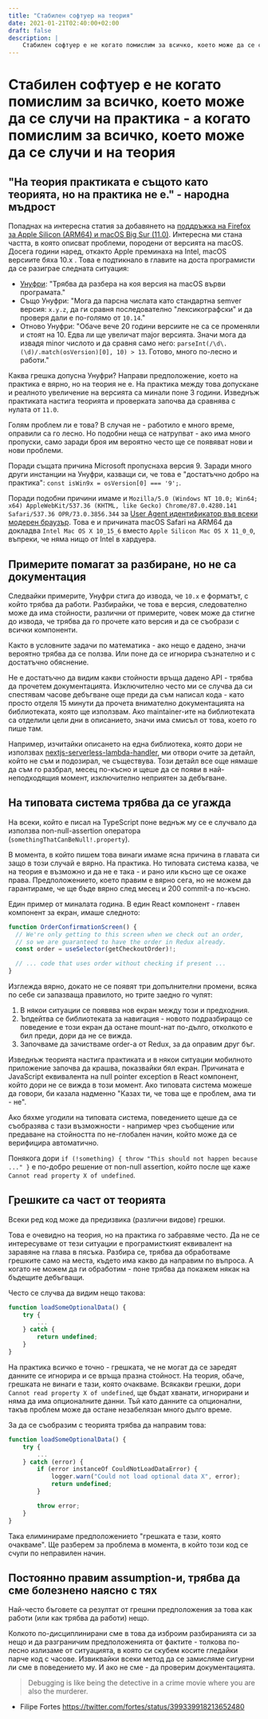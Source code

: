 ```yaml
---
title: "Стабилен софтуер на теория"
date: 2021-01-21T02:40:00+02:00
draft: false
description: |
    Стабилен софтуер е не когато помислим за всичко, което може да се случи на практика - а когато помислим за всичко, което може да се случи и на теория.
---
```


# Стабилен софтуер е не когато помислим за всичко, което може да се случи на практика - а когато помислим за всичко, което може да се случи и на теория

## "На теория практиката е същото като теорията, но на практика не е." - народна мъдрост

Попаднах на интересна статия за добавянето на [поддръжка на Firefox за Apple Silicon (ARM64) и macOS Big Sur (11.0)](https://hacks.mozilla.org/2021/01/porting-firefox-to-apple-silicon/). Интересна ми стана частта, в която описват проблеми, породени от версията на macOS. Досега години наред, откакто Apple преминаха на Intel, macOS версиите бяха 10.x . Това е подтикнало в главите на доста програмисти да се разиграе следната ситуация:

- [Унуфри](https://youtu.be/legzXbqVcZA?t=651): "Трябва да разбера на коя версия на macOS върви програмата."
- Също Унуфри: "Мога да парсна числата като стандартна semver версия: `x.y.z`, да ги сравня последователно "лексикографски" и да проверя дали е по-голямо от `10.14`."
- Отново Унуфри: "Обаче вече 20 години версиите не са се променяли и стоят на 10. Едва ли ще увеличат major версията. Значи мога да извадя minor числото и да сравня само него: `parseInt(/\d\.(\d)/.match(osVersion)[0], 10) > 13`. Готово, много по-лесно и работи."

Каква грешка допусна Унуфри? Направи предположение, което на практика е вярно, но на теория не е. На практика между това допускане и реалното увеличение на версията са минали поне 3 години. Изведнъж практиката настига теорията и проверката започва да сравнява с нулата от `11.0`.

Голям проблем ли е това? В случая не - работило е много време, оправили са го лесно. Но подобни неща се натрупват - ако има много пропуски, само заради броя им вероятно често ще се появяват нови и нови проблеми.

Поради същата причина Microsoft пропуснаха версия 9. Заради много други инстанции на Унуфри, казващи си, че това е "достатъчно добро на практика": `const isWin9x = osVersion[0] === '9';`.

Поради подобни причини имаме и `Mozilla/5.0 (Windows NT 10.0; Win64; x64) AppleWebKit/537.36 (KHTML, like Gecko) Chrome/87.0.4280.141 Safari/537.36 OPR/73.0.3856.344` за [User Agent идентификатор във всеки модерен браузър](https://webaim.org/blog/user-agent-string-history/).
Това е и причината macOS Safari на ARM64 да докладва `Intel Mac OS X 10_15_6` вместо `Apple Silicon Mac OS X 11_0_0`, въпреки, че няма нищо от Intel в хардуера.

## Примерите помагат за разбиране, но не са документация

Следвайки примерите, Унуфри стига до извода, че `10.x` е форматът, с който трябва да работи.
Разбирайки, че това е версия, следователно може да има стойности, различни от примерите, човек може да стигне до извода, че трябва да го прочете като версия и да се съобрази с всички компоненти.

Както в условните задачи по математика - ако нещо е дадено, значи вероятно трябва да се ползва. Или поне да се игнорира съзнателно и с достатъчно обяснение.

Не е достатъчно да видим какви стойности връща дадено API - трябва да прочетем документацията. Изключително често ми се случва да си спестявам часове дебъгване още преди да съм написал кода - като просто отделя 15 минути да прочета внимателно документацията на библиотеката, която ще използвам. Ако maintainer-ите на библиотеката са отделили цели дни в описанието, значи има смисъл от това, което го пише там.

Например, изчитайки описането на една библиотека, която дори не използвах [nextjs-serverless-lambda-handler](https://github.com/uladkasach/nextjs-serverless-lambda-handler#inspiration), ми отвори очите за детайл, който не съм и подозирал, че съществува. Този детайл все още нямаше да съм го разбрал, месец по-късно и щеше да се появи в най-неподходящия момент, изключително неприятен за дебъгване.

## На типовата система трябва да се угажда

На всеки, който е писал на TypeScript поне веднъж му се е случвало да използва non-null-assertion оператора (`somethingThatCanBeNull!.property`).

В момента, в който пишем това винаги имаме ясна причина в главата си защо в този случай е вярно. На практика.
Но типовата система казва, че на теория е възможно и да не е така - и рано или късно ще се окаже права. Предположението, което правим е вярно сега, но не можем да гарантираме, че ще бъде вярно след месец и 200 commit-а по-късно.

Един пример от миналата година. В един React компонент - главен компонент за екран, имаше следното:

```ts
function OrderConfirmationScreen() {
  // We're only getting to this screen when we check out an order,
  // so we are guaranteed to have the order in Redux already.
  const order = useSelector(getCheckoutOrder)!;

  // ... code that uses order without checking if present ...
}
```

Изглежда вярно, докато не се появят три допълнителни промени, всяка по себе си запазваща правилото, но трите заедно го чупят:

1. В някои ситуации се появява нов екран между този и предходния.
2. Ъпдейтва се библиотеката за навигация - новото подразбиращо се поведение е този екран да остане mount-нат по-дълго, отколкото е бил преди, дори да не се вижда.
3. Започваме да зачистваме order-а от Redux, за да оправим друг бъг.

Изведнъж теорията настига практиката и в някои ситуации мобилното приложение започва да крашва, показвайки бял екран. Причината е JavaScript еквивалента на null pointer exception в React компонент, който дори не се вижда в този момент. Ако типовата система можеше да говори, би казала надменно "Казах ти, че това ще е проблем, ама ти - не".

Ако бяхме угодили на типовата система, поведението щеше да се съобразява с тази възможности - например чрез съобщение или предаване на стойността по не-глобален начин, който може да се верифицира автоматично.

Понякога дори `if (!something) { throw "This should not happen because ..." }` е по-добро решение от non-null assertion, който после ще каже `Cannot read property X of undefined`.

## Грешките са част от теорията

Всеки ред код може да предизвика (различни видове) грешки.

Това е очевидно на теория, но на практика го забравяме често. Да не се интересуваме от тези ситуации е програмисткият еквивалент на заравяне на глава в пясъка. Разбира се, трябва да обработваме грешките само на места, където има какво да направим по въпроса. А когато не можем да ги обработим - поне трябва да покажем някак на бъдещите дебъгващи.

Често се случва да видим нещо такова:

```ts
function loadSomeOptionalData() {
    try {
        ...
    } catch {
        return undefined;
    }
}
```

На практика всичко е точно - грешката, че не могат да се заредят данните се игнорира и се връща празна стойност. На теория, обаче, грешката не винаги е тази, която очакваме. Всякакви грешки, дори `Cannot read property X of undefined`, ще бъдат хванати, игнорирани и няма да има опционалните данни. Тъй като данните са опционални, такъв проблем може да остане незабелязан много дълго време.

За да се съобразим с теорията трябва да направим това:

```ts
function loadSomeOptionalData() {
    try {
        ...
    } catch (error) {
        if (error instanceOf CouldNotLoadDataError) {
            logger.warn("Could not load optional data X", error);
            return undefined;
        }

        throw error;
    }
}
```

Така елиминираме предположението "грешката е тази, която очакваме". Ще разберем за проблема в момента, в който този код се счупи по неправилен начин.

## Постоянно правим assumption-и, трябва да сме болезнено наясно с тях

Най-често бъговете са резултат от грешни предположения за това как работи (или как трябва да работи) нещо.

Колкото по-дисциплинирани сме в това да изброим разбиранията си за нещо и да разграничим предположенията от фактите - толкова по-лесно излизаме от ситуацията, в която си скубем косите гледайки парче код с часове. Извиквайки всеки метод да се замисляме сигурни ли сме в поведението му. И ако не сме - да проверим документацията.

> Debugging is like being the detective in a crime movie where you are also the murderer.
- Filipe Fortes https://twitter.com/fortes/status/399339918213652480
